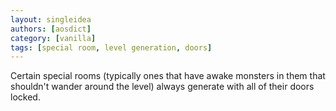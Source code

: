 ```yaml
---
layout: singleidea
authors: [aosdict]
category: [vanilla]
tags: [special room, level generation, doors]
---
```

Certain special rooms (typically ones that have awake monsters in them that shouldn't wander around the level) always generate with all of their doors locked.
